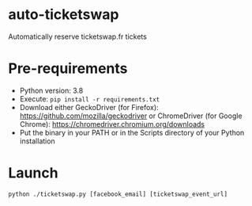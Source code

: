 # auto-ticketswap
Automatically reserve ticketswap.fr tickets

# Pre-requirements
- Python version: 3.8
- Execute: `pip install -r requirements.txt`
- Download either GeckoDriver (for Firefox): https://github.com/mozilla/geckodriver
or ChromeDriver (for Google Chrome): https://chromedriver.chromium.org/downloads
- Put the binary in your PATH or in the Scripts directory of your Python installation

# Launch
`python ./ticketswap.py [facebook_email] [ticketswap_event_url]`

